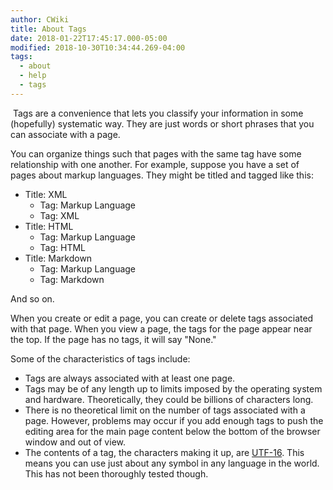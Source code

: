 ```yaml
---
author: CWiki
title: About Tags
date: 2018-01-22T17:45:17.000-05:00
modified: 2018-10-30T10:34:44.269-04:00
tags:
  - about
  - help
  - tags
---
```



​
Tags are a convenience that lets you classify your information in some (hopefully) systematic way. They are just words or short phrases that you can associate with a page.

You can organize things such that pages with the same tag have some relationship with one another. For example, suppose you have a set of pages about markup languages. They might be titled and tagged like this:

- Title: XML
	- Tag: Markup Language
	- Tag: XML
- Title: HTML
	- Tag: Markup Language
	- Tag: HTML
- Title: Markdown
	- Tag: Markup Language
	- Tag: Markdown

And so on.

When you create or edit a page, you can create or delete tags associated with that page. When you view a page, the tags for the page appear near the top. If the page has no tags, it will say "None."

Some of the characteristics of tags include:

- Tags are always associated with at least one page.
- Tags may be of any length up to limits imposed by the operating system and hardware.  Theoretically, they could be billions of characters long.
- There is no theoretical limit on the number of tags associated with a page. However, problems may occur if you add enough tags to push the editing area for the main page content below the bottom of the browser window and out of view​.
- The contents of a tag, the characters making it up, are [UTF-16](https://en.wikipedia.org/wiki/UTF-16). This means you can use just about any symbol in any language in the world. This has not been thoroughly tested though.